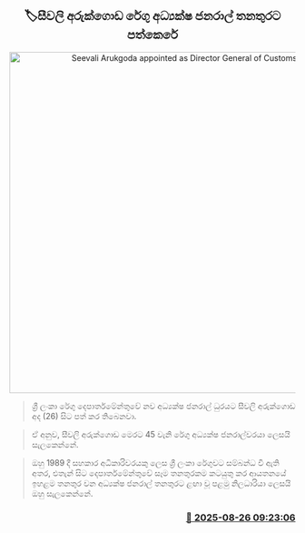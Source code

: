 <p align='center'><b><h2 align='center' title='Seevali Arukgoda appointed as Director General of Customs'>🏷සීවලි අරුක්ගොඩ රේගු අධ්‍යක්ෂ ජනරාල් තනතුරට පත්කෙරේ</h2></b></p>
<p align='center'><img src='https://helakuru.sgp1.cdn.digitaloceanspaces.com/esana/images/lib/sivali-arukgoda.jpg' width='600' alt='Seevali Arukgoda appointed as Director General of Customs'></p>

> ශ්‍රී ලංකා රේගු දෙපාර්තමේන්තුවේ නව අධ්‍යක්ෂ ජනරාල් ධුරයට සීවලි අරුක්ගොඩ අද (26) සිට පත් කර තිබෙනවා.

> ඒ අනුව, සීවලි අරුක්ගොඩ මෙරට 45 වැනි රේගු අධ්‍යක්ෂ ජනරාල්වරයා ලෙසයි සැලකෙන්නේ.

> ඔහු 1989 දී සහකාර අධිකාරිවරයකු ලෙස ශ්‍රී ලංකා රේගුවට සම්බන්ධ වී ඇති අතර, එතැන් සිට දෙපාර්තමේන්තුවේ සෑම තනතුරකම කටයුතු කර ආයතනයේ ඉහළම තනතුර වන අධ්‍යක්ෂ ජනරාල් තනතුරට ළඟා වූ පළමු නිලධාරියා ලෙසයි ඔහු සැලකෙන්නේ.



<h3 align='right'><a href='https://www.helakuru.lk/esana/p/113052/'>📅 2025-08-26 09:23:06</a></h3>
